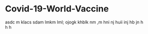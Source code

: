 # Covid-19-World-Vaccine
asdc m
klacs
sdam
lmkm
lml;
ojogk
khblk
nm ,m
hni
nj
huii
inj
hb
jn
h  
h h
